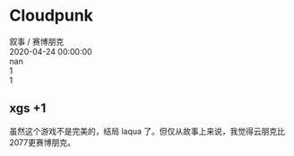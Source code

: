 



# Cloudpunk
  
叙事 / 赛博朋克  
2020-04-24 00:00:00  
nan  
1  
1
## xgs +1


虽然这个游戏不是完美的，结局 laqua 了。但仅从故事上来说，我觉得云朋克比2077更赛博朋克。
